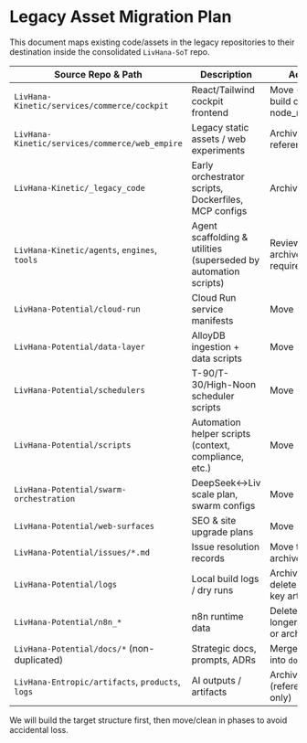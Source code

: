 # Legacy Asset Migration Plan

This document maps existing code/assets in the legacy repositories to their destination inside the consolidated `LivHana-SoT` repo.

| Source Repo & Path | Description | Action | Destination in SoT |
|--------------------|-------------|--------|--------------------|
| `LivHana-Kinetic/services/commerce/cockpit` | React/Tailwind cockpit frontend | Move (without build outputs / node_modules) | `frontend/vibe-cockpit/` |
| `LivHana-Kinetic/services/commerce/web_empire` | Legacy static assets / web experiments | Archive for reference | `legacy/kinetic/web_empire/` |
| `LivHana-Kinetic/_legacy_code` | Early orchestrator scripts, Dockerfiles, MCP configs | Archive | `legacy/kinetic/_legacy_code/` |
| `LivHana-Kinetic/agents`, `engines`, `tools` | Agent scaffolding & utilities (superseded by automation scripts) | Review; archive unless required | `legacy/kinetic/{agents,engines,tools}/` |
| `LivHana-Potential/cloud-run` | Cloud Run service manifests | Move | `infra/cloud-run/` |
| `LivHana-Potential/data-layer` | AlloyDB ingestion + data scripts | Move | `automation/data-pipelines/` |
| `LivHana-Potential/schedulers` | T-90/T-30/High-Noon scheduler scripts | Move | `automation/schedulers/` |
| `LivHana-Potential/scripts` | Automation helper scripts (context, compliance, etc.) | Move | `automation/scripts/` |
| `LivHana-Potential/swarm-orchestration` | DeepSeek↔Liv scale plan, swarm configs | Move | `automation/swarm/` |
| `LivHana-Potential/web-surfaces` | SEO & site upgrade plans | Move | `docs/web-surfaces/` |
| `LivHana-Potential/issues/*.md` | Issue resolution records | Move to docs archive | `docs/ARCHIVE/issues/` |
| `LivHana-Potential/logs` | Local build logs / dry runs | Archive or delete (keep key artifacts) | `legacy/potential/logs/` |
| `LivHana-Potential/n8n_*` | n8n runtime data | Delete (if no longer needed) or archive | `legacy/potential/n8n/` |
| `LivHana-Potential/docs/*` (non-duplicated) | Strategic docs, prompts, ADRs | Merge/dedupe into `docs/` | `docs/` |
| `LivHana-Entropic/artifacts`, `products`, `logs` | AI outputs / artifacts | Archive (reference only) | `legacy/entropic/` |

We will build the target structure first, then move/clean in phases to avoid accidental loss.

<!-- Last verified: 2025-10-02 -->

<!-- Optimized: 2025-10-02 -->
